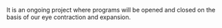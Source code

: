 It is an ongoing project where programs will be opened and closed on the basis of our eye contraction and expansion.
